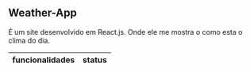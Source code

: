 ## Weather-App

É um site desenvolvido em React.js. Onde ele me mostra 
o como esta o clima do dia.

| funcionalidades | status |
|-----------------| -------|